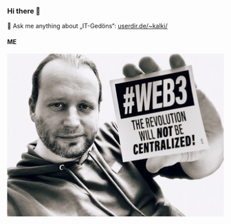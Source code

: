 ### Hi there 👋

 💬 Ask me anything about „IT-Gedöns“: [userdir.de/~kalki/](https://userdir.de/~kalki/)

#### ME

![WEB3](web3.jpg)
